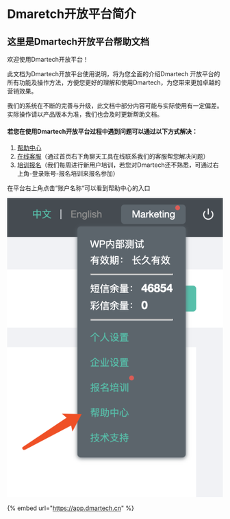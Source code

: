 # Dmaretch开放平台简介

## 这里是Dmartech开放平台帮助文档

欢迎使用Dmartech开放平台！

此文档为Dmartech开放平台使用说明，将为您全面的介绍Dmartech 开放平台的所有功能及操作方法，方便您更好的理解和使用Dmartech，为您带来更加卓越的营销效果。

我们的系统在不断的完善与升级，此文档中部分内容可能与实际使用有一定偏差。实际操作请以产品版本为准，我们也会及时更新帮助文档。

#### 若您在使用Dmartech开放平台过程中遇到问题可以通过以下方式解决：

1. [帮助中心](https://doc.dmartech.cn)
2. [在线客服](https://app.dmartech.cn/)（通过首页右下角聊天工具在线联系我们的客服帮您解决问题）
3. [培训报名](https://app.dmartech.cn/)（我们每周进行新用户培训，若您对Dmartech还不熟悉，可通过右上角-登录账号-报名培训来报名参加）

在平台右上角点击“账户名称“可以看到帮助中心的入口

![](../.gitbook/assets/image%20%28166%29.png)

{% embed url="https://app.dmartech.cn" %}



